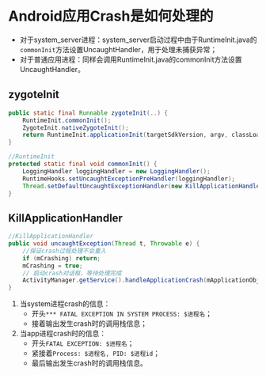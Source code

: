 # Android应用Crash是如何处理的

- 对于system_server进程：system_server启动过程中由于RuntimeInit.java的`commonInit`方法设置UncaughtHandler，用于处理未捕获异常；
- 对于普通应用进程：同样会调用RuntimeInit.java的commonInit方法设置UncaughtHandler。

## zygoteInit

```java
public static final Runnable zygoteInit(..) {
    RuntimeInit.commonInit();
    ZygoteInit.nativeZygoteInit();
    return RuntimeInit.applicationInit(targetSdkVersion, argv, classLoader);
}
```

```java
//RuntimeInit
protected static final void commonInit() {
    LoggingHandler loggingHandler = new LoggingHandler();
    RuntimeHooks.setUncaughtExceptionPreHandler(loggingHandler);
    Thread.setDefaultUncaughtExceptionHandler(new KillApplicationHandler(loggingHandler));
}
```

## KillApplicationHandler

```java
//KillApplicationHandler
public void uncaughtException(Thread t, Throwable e) {
    //保证crash过程处理不会重入
    if (mCrashing) return;
    mCrashing = true;
    // 启动crash对话框，等待处理完成
    ActivityManager.getService().handleApplicationCrash(mApplicationObject, new ApplicationErrorReport.ParcelableCrashInfo(e));
}
```

1. 当system进程crash的信息：
    - 开头`*** FATAL EXCEPTION IN SYSTEM PROCESS: $进程名`；
    - 接着输出发生crash时的调用栈信息；
2. 当app进程crash时的信息：
    - 开头`FATAL EXCEPTION: $进程名`；
    - 紧接着`Process: $进程名, PID: $进程id`；
    - 最后输出发生crash时的调用栈信息。

